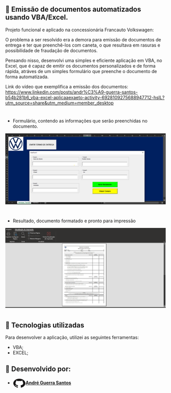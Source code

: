 ## 🌈 Emissão de documentos automatizados usando VBA/Excel.

<div>

Projeto funcional e aplicado na concessionária Francauto Volkswagen:
  
  O problema a ser resolvido era a demora para emissão de documentos de entrega e ter que preenchê-los com caneta, o que resultava em rasuras e possibilidade de fraudação de documentos.

Pensando nisso, desenvolvi uma simples e eficiente aplicação em VBA, no Excel, que é capaz de emitir os documentos personalizados e de forma rápida, atráves de um simples formulário que preenche o documento de forma automatizada.
  
Link do vídeo que exemplifica a emissão dos documentos: https://www.linkedin.com/posts/andr%C3%A9-guerra-santos-b54b281b6_vba-excel-aplicaaexaeto-activity-6928109275688947712-hsIL?utm_source=share&utm_medium=member_desktop
  
  #
  
  - Formulário, contendo as informações que serão preenchidas no documento. 

  <img src="https://github.com/AndreWar10/automated-documents-application/blob/main/vba1.png"/>
  
  #
  
  - Resultado, documento formatado e pronto para impressão
  
  <img src="https://github.com/AndreWar10/automated-documents-application/blob/main/vba2.png" />
  
  #
  
## 💼 Tecnologias utilizadas
  Para desenvolver a aplicação, utilizei as seguintes ferramentas:
  - VBA;
  - EXCEL;

## 🦄 Desenvolvido por:
  
   - <img align="center" alt="Andre-Github" height="30" width="40" src="https://raw.githubusercontent.com/devicons/devicon/master/icons/github/github-original.svg">**[André Guerra Santos](https://github.com/AndreWar10)**
